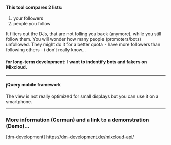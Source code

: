 
#### This tool compares 2 lists: 
1. your followers 
2. people you follow 

It filters out the DJs, that are not folling you back (anymore), while you still follow them. 
You will wonder how many people (promoters/bots) unfollowed. 
They might do it for a better quota - have more followers than following others - i don't really know...  

#### for long-term development: I want to indentify bots and fakers on Mixcloud.  


----
#### jQuery mobile framework 
The view is not really optimized for small displays but you can use it on a smartphone. 

----
### More information (German) and a link to a demonstration (Demo)...
[dm-development] https://dm-development.de/mixcloud-api/

